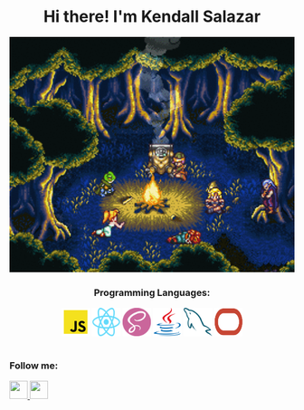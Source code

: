 <div align="center">
   <h1>Hi there! I'm Kendall Salazar</h1> 
</div>

<div align="center">
   <img src="https://github.com/RiveraMariano/riveramariano/blob/main/chrono-trigger.gif" width="630">
</div>

<div align="center">
   <h3>Programming Languages:</h3>
   <img src="https://github.com/salazarkendall/salazarkendall/blob/master/img/js-logo.png" alt="Javascript" width="50" height="50" />
   <img src="https://github.com/salazarkendall/salazarkendall/blob/master/img/react-logo.png" alt="React" width="50" height="50" />
   <img src="https://github.com/salazarkendall/salazarkendall/blob/master/img/sass-logo.png" alt="Sass" width="50" height="50" />
   <img src="https://github.com/salazarkendall/salazarkendall/blob/master/img/java-logo.png" alt="Java" width="50" height="50" />
   <img src="https://github.com/salazarkendall/salazarkendall/blob/master/img/mysql-logo.png" alt="MySql" width="50" height="50" />
   <img src="https://github.com/salazarkendall/salazarkendall/blob/master/img/oracle-logo.png" alt="Oracle" width="50" height="50" />
</div>

<br>

<div align="center"></div>
   <h3>Follow me:</h3>
   <a href="https://www.linkedin.com/in/salazarkendall/">
      <img src="https://github.com/gauravghongde/social-icons/blob/master/PNG/White/LinkedIN_white.png" width="32" height="32"/>
   </a>
   <a href="mailto:kendallsalazarvargas@gmail.com">
      <img src="https://github.com/gauravghongde/social-icons/blob/master/PNG/White/Gmail_white.png" width="32" height="32"/>
   </a>
</div>